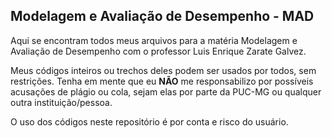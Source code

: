 ## Modelagem e Avaliação de Desempenho - MAD

Aqui se encontram todos meus arquivos para a matéria Modelagem e Avaliação de Desempenho com o professor Luis Enrique Zarate Galvez. 

Meus códigos inteiros ou trechos deles podem ser usados por todos, sem restrições. Tenha em mente que eu **NÃO** me responsabilizo por possíveis acusações de plágio ou cola, sejam elas por parte da PUC-MG ou qualquer outra instituição/pessoa.

O uso dos códigos neste repositório é por conta e risco do usuário.
